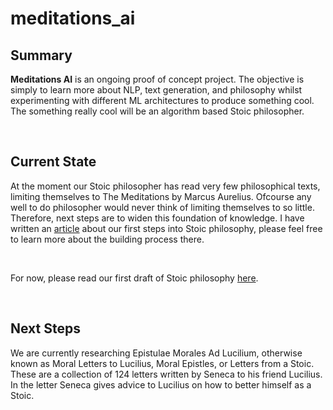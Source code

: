 <h1>meditations_ai</h1>
<h2>Summary</h2>
<p><b>Meditations AI</b> is an ongoing proof of concept project. The objective is simply to learn more about NLP, text generation, and philosophy whilst experimenting with different ML architectures to produce something cool. The something really cool will be an algorithm based Stoic philosopher.</p>
<br>
<h2>Current State</h2>
<p>At the moment our Stoic philosopher has read very few philosophical texts, limiting themselves to The Meditations by Marcus Aurelius. Ofcourse any well to do philosopher would never think of limiting themselves to so little. Therefore, next steps are to widen this foundation of knowledge. I have written an <a href="https://towardsdatascience.com/stoic-philosophy-built-by-algorithms-9cff7b91dcbdss">article</a> about our first steps into Stoic philosophy, please feel free to learn more about the building process there.</p>
<br>
<p>For now, please read our first draft of Stoic philosophy <a href="./works/meditations.md">here</a>.</p>
<br>
<h2>Next Steps</h2>
<p>We are currently researching Epistulae Morales Ad Lucilium, otherwise known as Moral Letters to Lucilius, Moral Epistles, or Letters from a Stoic. These are a collection of 124 letters written by Seneca to his friend Lucilius. In the letter Seneca gives advice to Lucilius on how to better himself as a Stoic.